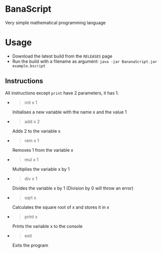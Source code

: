 # BanaScript
Very simple mathematical programming language

# Usage
- Download the latest build from the `RELEASES` page
- Run the build with a filename as argument: `java -jar BananaScript.jar example.bscript`

## Instructions
All instructions except `print` have 2 parameters, it has 1.
- > init x 1

  Initialises a new variable with the name x and the value 1

- > add x 2

  Adds 2 to the variable x
   
- > rem x 1

  Removes 1 from the variable x
   
- > mul x 1

  Multiplies the variable x by 1
  
- > div x 1
  
  Divides the variable x by 1 (Division by 0 will throw an error)
  
- > sqrt x

  Calculates the square root of x and stores it in x

- > print x

  Prints the variable x to the console

- > exit

  Exits the program
